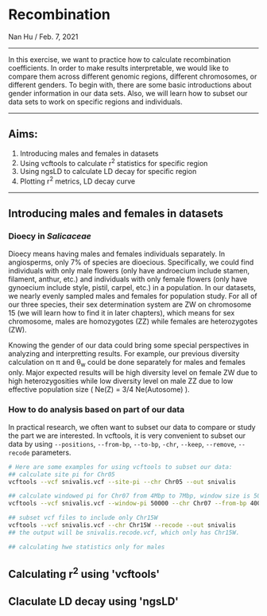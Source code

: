 # Recombination
Nan Hu / Feb. 7, 2021

---

In this exercise, we want to practice how to calculate recombination coefficients. In order to make results interpretable, we would like to compare them across different genomic regions, different chromosomes, or different genders. To begin with, there are some basic introductions about gender information in our data sets. Also, we will learn how to subset our data sets to work on specific regions and individuals.

---
## Aims:
1. Introducing males and females in datasets
2. Using vcftools to calculate r<sup>2</sup> statistics for specific region
3. Using ngsLD to calculate LD decay for specific region
4. Plotting r<sup>2</sup> metrics, LD decay curve
---
## Introducing males and females in datasets
### Dioecy in *Salicaceae*
Dioecy means having males and females individuals separately. In angiosperms, only 7% of species are dioecious. Specifically, we could find individuals with only male flowers (only have androecium include stamen, filament, anthur, etc.) and individuals with only female flowers (only have gynoecium include style, pistil, carpel, etc.) in a population. In our datasets, we nearly evenly sampled males and females for population study. For all of our three species, their sex determination system are ZW on chromosome 15 (we will learn how to find it in later chapters), which means for sex chromosome, males are homozygotes (ZZ) while females are heterozygotes (ZW). 

Knowing the gender of our data could bring some special perspectives in analyzing and interpretting results. For example, our previous diversity calculation on π and θ<sub>w</sub> could be done separately for males and females only. Major expected results will be high diversity level on female ZW due to high heterozygosities while low diversity level on male ZZ due to low effective population size ( Ne(Z) = 3/4 Ne(Autosome) ).

### How to do analysis based on part of our data
In practical research, we often want to subset our data to compare or study the part we are interested. In vcftools, it is very convenient to subset our data by using `--positions`, `--from-bp`, `--to-bp`, `-chr`, `--keep`, `--remove`, `--recode` parameters.
```bash
# Here are some examples for using vcftools to subset our data:
## calculate site pi for Chr05
vcftools --vcf snivalis.vcf --site-pi --chr Chr05 --out snivalis

## calculate windowed pi for Chr07 from 4Mbp to 7Mbp, window size is 50k
vcftools --vcf snivalis.vcf --window-pi 50000 --chr Chr07 --from-bp 4000000 --to-bp 7000000 --out snivalis

## subset vcf files to include only Chr15W
vcftools --vcf snivalis.vcf --chr Chr15W --recode --out snivalis
## the output will be snivalis.recode.vcf, which only has Chr15W.

## calculating hwe statistics only for males


```

## Calculating r<sup>2</sup> using 'vcftools'


## Claculate LD decay using 'ngsLD'

